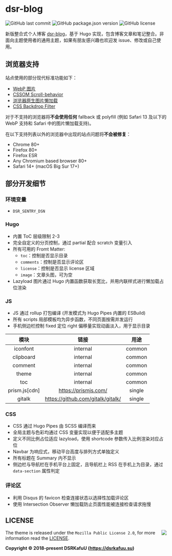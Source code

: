 # dsr-blog

![GitHub last commit](https://img.shields.io/github/last-commit/dsrkafuu/dsr-blog)
![GitHub package.json version](https://img.shields.io/github/package-json/v/dsrkafuu/dsr-blog)
![GitHub license](https://img.shields.io/github/license/dsrkafuu/dsr-blog)

新版整合式个人博客 [dsr-blog](https://blog.dsrkafuu.su)，基于 Hugo 实现，包含博客文章和笔记整合。非面向主题使用者的通用主题，如果有朋友感兴趣也欢迎发 issue、修改或自己使用。

## 浏览器支持

站点使用的部分现代标准功能如下：

- [WebP 图片](https://caniuse.com/webp)
- [CSSOM Scroll-behavior](https://caniuse.com/css-scroll-behavior)
- [浏览器原生图片懒加载](https://caniuse.com/loading-lazy-attr)
- [CSS Backdrop Filter](https://caniuse.com/css-backdrop-filter)

对于不支持的浏览器将**不会使用任何** fallback 或 polyfill (例如 Safari 13 及以下的 WebP 支持和 Safari 中的图片懒加载支持)。

在以下支持列表以外的浏览器中出现的站点问题将**不会被修复**：

- Chrome 80+
- Firefox 80+
- Firefox ESR
- Any Chromium based browser 80+
- Safari 14+ (macOS Big Sur 17+)

## 部分开发细节

### 环境变量

- `DSR_SENTRY_DSN`

### Hugo

- 内置 ToC 层级限制 2-3
- 完全自定义的分页控制，通过 partial 配合 scratch 变量引入
- 所有可用的 Fromt Matter:
  - `toc`：控制是否显示目录
  - `comments`：控制是否显示评论区
  - `license`：控制是否显示 license 区域
  - `image`：文章头图，可为空
- Lazyload 图片通过 Hugo 内置函数获取长宽比，并用内联样式进行懒加载占位渲染

### JS

- JS 通过 rollup 打包编译 (开发模式为 Hugo Pipes 内置的 ESBuild)
- 所有 scripts 局部模板均为异步函数，不同页面按需并发运行
- 手机侧边栏控制 fixed 定位 right 偏移量实现动画淡入，用于显示目录

|      模块       |                链接                 |  用途  |
| :-------------: | :---------------------------------: | :----: |
|    iconfont     |              internal               | common |
|    clipboard    |              internal               | common |
|     comment     |              internal               | common |
|      theme      |              internal               | common |
|       toc       |              internal               | common |
| prism.js\[cdn\] |       <https://prismjs.com/>        | single |
|     gitalk      | <https://github.com/gitalk/gitalk/> | single |

### CSS

- CSS 通过 Hugo Pipes 由 SCSS 编译而来
- 全局主题与色彩均通过 CSS 变量实现以便于适配多主题
- 定义不同比例占位适应 lazyload，使用 shortcode 参数传入比例渲染对应占位
- Navbar 为响应式，移动平台高度与排列方式单独定义
- 所有标题在 Summary 内不显示
- 侧边栏与导航栏在手机平台上固定，且导航栏上 RSS 在手机上为目录，通过 `data-section` 属性判定

### 评论区

- 利用 Disqus 的 favicon 检查连接状态以选择性加载评论区
- 使用 Intersection Observer 懒加载防止页面性能被连接检查请求拖慢

## LICENSE

<a href="https://app.fossa.com/projects/git%2Bgithub.com%2Fdsrkafuu%2Fdsr-blog?ref=badge_large" alt="FOSSA Status"><img align="right" src="https://app.fossa.com/api/projects/git%2Bgithub.com%2Fdsrkafuu%2Fdsr-blog.svg?type=large"/></a>

The theme is released under the `Mozilla Public License 2.0`, for more information read the [LICENSE](https://github.com/dsrkafuu/dsr-blog/blob/master/LICENSE).

**Copyright © 2018-present DSRKafuU (<https://dsrkafuu.su>)**
